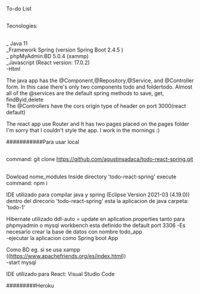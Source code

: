 To-do List
##
Tecnologies:
##
_ Java 11  
_Framework Spring (version Spring Boot 2.4.5 )  
_ phpMyAdmin:BD  5.0.4 (xammp)  
_Javascript (React version: 17.0.2)  
-Html  

The java app has the @Component,@Repository,@Service, and @Controller form.
In this case there's only two components todo and foldertodo.
Almost all of the @services are the default spring methods to save, get, findByid,delete  
The @Controllers have the cors origin type of header on port 3000(react default)

The react app use Router and It has two pages placed on the pages folder  
I'm sorry that I couldn't style the app. I work in the mornings :)  

###########Para usar local
##
command:    git clone https://github.com/agustinsadaca/todo-react-spring.git
##
Dowload nome_modules 
Inside directory 'todo-react-spring'  execute
command:    npm i 

IDE utilizado para compilar java y spring (Eclipse Version 2021-03 (4.19.0))
dentro del direcorio 'todo-react-spring' esta la aplicacion de java carpeta: 'todo-1'

Hibernate utilizado ddl-auto = update en aplication.properties
tanto para phpmyadmin o mysql workbench esta definido the default port 3306
-Es necesario crear la base de datos con nombre todo_app  
-ejecutar la aplicacion como Spring boot App  

Como BD eg. si se usa xampp ((https://www.apachefriends.org/es/index.html))  
-start mysql

IDE utilizado para React: Visual Studio Code

#########Heroku

